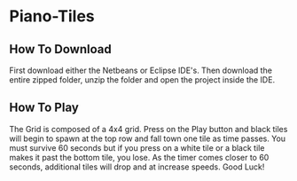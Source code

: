 # Piano-Tiles

## How To Download
First download either the Netbeans or Eclipse IDE's. Then download the entire zipped folder, unzip the folder and open the project inside the IDE.


## How To Play
The Grid is composed of a 4x4 grid. Press on the Play button and black tiles will begin to spawn at the top row and fall town one tile as time passes. You must survive 60 seconds but if you press on a white tile or a black tile makes it past the bottom tile, you lose. As the timer comes closer to 60 seconds, additional tiles will drop and at increase speeds. Good Luck!

